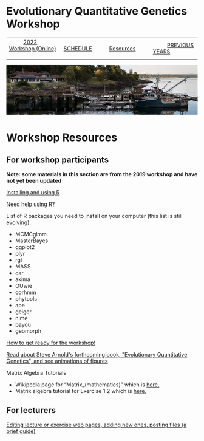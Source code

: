 
# Evolutionary Quantitative Genetics Workshop #

|        |        |        |    |
|--------|---------------------------------------------|--------------------|------------------------------------------|
| &nbsp;&nbsp;&nbsp;&nbsp;&nbsp;&nbsp;&nbsp;&nbsp;&nbsp; [2022 Workshop (Online)](/index.html) &nbsp;&nbsp;&nbsp;&nbsp;&nbsp;&nbsp;&nbsp;&nbsp;&nbsp; | &nbsp;&nbsp;&nbsp;&nbsp;&nbsp;&nbsp;&nbsp;&nbsp;&nbsp;&nbsp;&nbsp;&nbsp; [SCHEDULE](schedule.html) &nbsp;&nbsp;&nbsp;&nbsp;&nbsp;&nbsp;&nbsp;&nbsp;&nbsp; | &nbsp;&nbsp;&nbsp;&nbsp;&nbsp;&nbsp;&nbsp;&nbsp;&nbsp;&nbsp;&nbsp;&nbsp; [Resources](resources.html) &nbsp;&nbsp;&nbsp;&nbsp;&nbsp;&nbsp;&nbsp;&nbsp;&nbsp; | &nbsp;&nbsp;&nbsp;&nbsp;&nbsp;&nbsp;&nbsp;&nbsp;&nbsp; [PREVIOUS YEARS](previous.html) &nbsp;&nbsp;&nbsp;&nbsp;&nbsp;&nbsp; |


<div align="left">
<img src="/media/FHLimage2018b.jpg" alt="FHL waterfront in 2018">
</div>


# Workshop Resources #

 

## For workshop participants ##

**Note: some materials in this section are from the 2019 workshop and have not yet been updated**


[Installing and using R](http://blogs.uw.edu/fhleqg/2017/05/15/installupdate-r/)

[Need help using R?](http://blogs.uw.edu/fhleqg/2017/05/15/need-help-using-r/)

List of R packages you need to install on your computer (this list is still evolving):

* MCMCglmm
* MasterBayes
* ggplot2
* plyr
* rgl
* MASS
* car
* akima
* OUwie
* corhmm
* phytools
* ape
* geiger
* nlme
* bayou
* geomorph


[How to get ready for the workshop!](/2021/howtogetready.html)

[Read about Steve Arnold's forthcoming book, "Evolutionary Quantitative Genetics", and see animations of figures](https://phenotypicevolution.com/)

Matrix Algebra Tutorials

* Wikipedia page for “Matrix_(mathematics)” which is [here.](https://en.wikipedia.org/wiki/Matrix_(mathematics))
* Matrix algebra tutorial for Exercise 1.2 which is [here.](http://blogs.uw.edu/fhleqg/2019/05/23/2019-exercise-1-2/)

 

## For lecturers ##

[Editing lecture or exercise web pages, adding new ones, posting files (a brief guide)](/HowToForLecturers.html)
